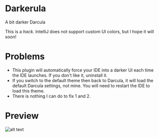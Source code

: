 Darkerula
=========

A bit darker Darcula

This is a *hack*. IntelliJ does not support custom UI colors, but I hope it will soon!

Problems
========
* This plugin will automatically force your IDE into a darker UI each time the IDE launches. If you don't like it, uninstall it.
* If you switch to the default theme then back to Darcula, it will load the default Darcula settings, not mine. You will need to restart the IDE to load this theme.
* There is nothing I can do to fix 1 and 2.

Preview
=======
![alt text](https://raw.githubusercontent.com/johnlindquist/Darkerula/master/darkerula.png "Darkerula Preview")

